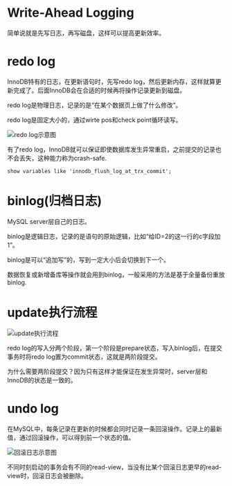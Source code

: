 # Write-Ahead Logging
简单说就是先写日志，再写磁盘，这样可以提高更新效率。

# redo log
InnoDB特有的日志，在更新语句时，先写redo log，然后更新内存，这样就算更新完成了。后面InnoDB会在合适的时候再将操作记录更新到磁盘。

redo log是物理日志，记录的是“在某个数据页上做了什么修改”。

redo log是固定大小的，通过wirte pos和check point循环读写。

![redo log示意图](https://static001.geekbang.org/resource/image/16/a7/16a7950217b3f0f4ed02db5db59562a7.png)

有了redo log，InnoDB就可以保证即使数据库发生异常重启，之前提交的记录也不会丢失，这种能力称为crash-safe.

```
show variables like 'innodb_flush_log_at_trx_commit'; 
```

# binlog(归档日志)
MySQL server层自己的日志。

binlog是逻辑日志，记录的是语句的原始逻辑，比如“给ID=2的这一行的c字段加1”。

binlog是可以“追加写”的，写到一定大小后会切换到下一个。

数据恢复或新增备库等操作就会用到binlog，一般采用的方法是基于全量备份重放binlog.

# update执行流程

![update执行流程](https://static001.geekbang.org/resource/image/2e/be/2e5bff4910ec189fe1ee6e2ecc7b4bbe.png)

redo log的写入分两个阶段，第一个阶段是prepare状态，写入binlog后，在提交事务时将redo log置为commit状态，这就是两阶段提交。

为什么需要两阶段提交？因为只有这样才能保证在发生异常时，server层和InnoDB的状态是一致的。

# undo log
在MySQL中，每条记录在更新的时候都会同时记录一条回滚操作。记录上的最新值，通过回滚操作，可以得到前一个状态的值。

![回滚日志示意图](https://static001.geekbang.org/resource/image/d9/ee/d9c313809e5ac148fc39feff532f0fee.png)

不同时刻启动的事务会有不同的read-view，当没有比某个回滚日志更早的read-view时，回滚日志会被删除。